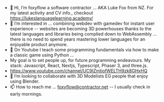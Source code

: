 - 👋 Hi, I’m foxyflow a software contractor ... AKA Luke Fox from NZ. For my latest activity and CV info., checkout https://lukeslanguagelearning.academy/ 
- 👀 I’m interested in ... combining webdev with gamedev for instant user experience -- websites are becoming 3D powerhouses thanks to the latest languages and libraries being complied down to WebAssembly ... there is no need to spend years mastering lower languages for an enjoyable product anymore.
- 🌱 On Youtube I teach some programming fundamentals via how to make a classic game using Python ... 
- My goal is to set people up, for future programming endeavours. My stack: Javascript, React, Nextjs, Typescript, Phaser 3, and three.js.
- https://www.youtube.com/channel/UC9IZmtiofWELTH9zk8GHxHQ 
- 💞️ I’m looking to collaborate with 3D Modelists EG people that enjoy using Blender.
- 📫 How to reach me ... foxyflow@contractor.net -- I usually check in early mornings.

<!---
foxyflow/foxyflow is a ✨ special ✨ repository because its `README.md` (this file) appears on your GitHub profile.
You can click the Preview link to take a look at your changes.
--->
